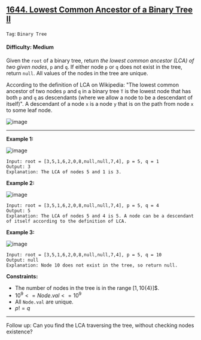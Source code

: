 ## [1644. Lowest Common Ancestor of a Binary Tree II](https://leetcode.com/problems/lowest-common-ancestor-of-a-binary-tree-ii/)

```Tag```: ```Binary Tree```

#### Difficulty: Medium

Given the ```root``` of a binary tree, return _the lowest common ancestor (LCA) of two given nodes_, ```p``` and ```q```. If either node ```p``` or ```q``` does not exist in the tree, return ```null```. All values of the nodes in the tree are unique.

According to the definition of LCA on Wikipedia: "The lowest common ancestor of two nodes ```p``` and ```q``` in a binary tree ```T``` is the lowest node that has both ```p``` and ```q``` as descendants (where we allow a node to be a descendant of itself)". A descendant of a node ```x``` is a node ```y``` that is on the path from node ```x``` to some leaf node.

![image](https://github.com/quananhle/Python/assets/35042430/21d6d138-aa55-439f-8e16-87f78580dbd4)

---

__Example 1:__

![image](https://assets.leetcode.com/uploads/2018/12/14/binarytree.png)
```
Input: root = [3,5,1,6,2,0,8,null,null,7,4], p = 5, q = 1
Output: 3
Explanation: The LCA of nodes 5 and 1 is 3.
```

__Example 2:__

![image](https://assets.leetcode.com/uploads/2018/12/14/binarytree.png)
```
Input: root = [3,5,1,6,2,0,8,null,null,7,4], p = 5, q = 4
Output: 5
Explanation: The LCA of nodes 5 and 4 is 5. A node can be a descendant of itself according to the definition of LCA.
```

__Example 3:__

![image](https://assets.leetcode.com/uploads/2018/12/14/binarytree.png)
```
Input: root = [3,5,1,6,2,0,8,null,null,7,4], p = 5, q = 10
Output: null
Explanation: Node 10 does not exist in the tree, so return null.
```

__Constraints:__

- The number of nodes in the tree is in the range $[1, 10${4}]$.
- $10^{9} <= Node.val <= 10^{9}$
- All ```Node.val``` are unique.
- $p != q$
 
---

Follow up: Can you find the LCA traversing the tree, without checking nodes existence?
